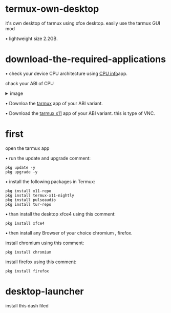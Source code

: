 # termux-own-desktop
it's own desktop of tarmux using xfce desktop. easily use the tarmux GUI mod 

• lightweight size 2.2GB.
# download-the-required-applications

• check your device CPU architecture using [CPU info](https://play.google.com/store/apps/details?id=com.kgurgul.cpuinfo)app.
 
chack your ABI of CPU
<details>
<summary>image</summary>
 
![image1](https://github.com/Iamnod/termux-on-desktop/assets/166691075/68bb34b8-7380-4621-ac8f-601cbc737589)

</details>

• Downloa the [tarmux](https://github.com/termux/termux-app/releases/tag/v0.118.0) app of your ABI variant.

• Download the [tarmux x11](https://github.com/termux/termux-x11/releases) app of your ABI variant.
this is type of VNC.

 # first

 open the tarmux app

• run the update and upgrade comment:

```
pkg update -y
pkg upgrade -y
```

• install the following packages in Termux:
```
pkg install x11-repo
pkg install termux-x11-nightly
pkg install pulseaudio
pkg install tur-repo
```

• than install the desktop xfce4 using this comment:
```
pkg install xfce4
```
• then install any Browser of your choice chromium , firefox.

install chromium using this comment:
```
pkg install chromium
```

install firefox using this comment:
```
pkg install firefox
```
# desktop-launcher
install this dash filed

